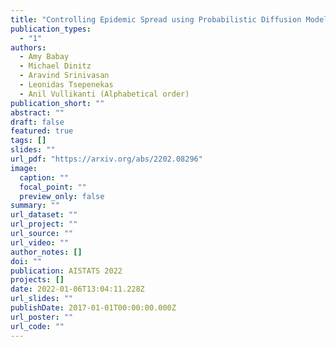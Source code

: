 ```yaml
---
title: "Controlling Epidemic Spread using Probabilistic Diffusion Models on Networks"
publication_types:
  - "1"
authors:
  - Amy Babay
  - Michael Dinitz
  - Aravind Srinivasan
  - Leonidas Tsepenekas
  - Anil Vullikanti (Alphabetical order)
publication_short: ""
abstract: ""
draft: false
featured: true
tags: []
slides: ""
url_pdf: "https://arxiv.org/abs/2202.08296"
image:
  caption: ""
  focal_point: ""
  preview_only: false
summary: ""
url_dataset: ""
url_project: ""
url_source: ""
url_video: ""
author_notes: []
doi: ""
publication: AISTATS 2022
projects: []
date: 2022-01-06T13:04:11.228Z
url_slides: ""
publishDate: 2017-01-01T00:00:00.000Z
url_poster: ""
url_code: ""
---
```


